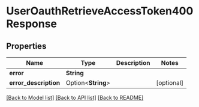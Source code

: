 # UserOauthRetrieveAccessToken400Response

## Properties

Name | Type | Description | Notes
------------ | ------------- | ------------- | -------------
**error** | **String** |  | 
**error_description** | Option<**String**> |  | [optional]

[[Back to Model list]](../README.md#documentation-for-models) [[Back to API list]](../README.md#documentation-for-api-endpoints) [[Back to README]](../README.md)


